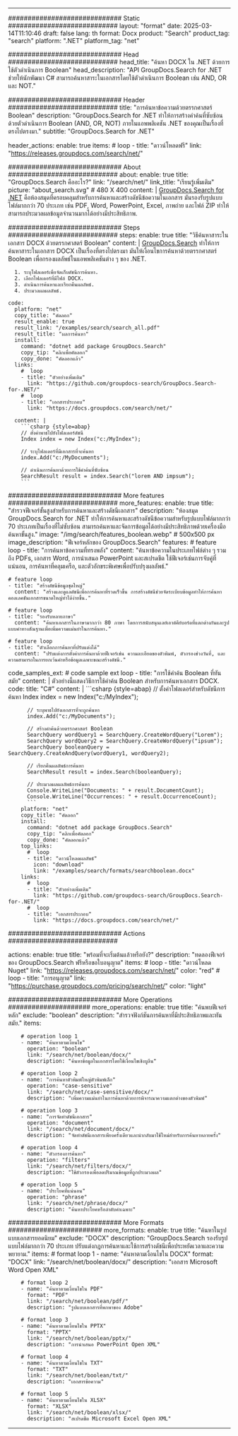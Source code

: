 
---
############################# Static ############################
layout: "format"
date:  2025-03-14T11:10:46
draft: false
lang: th
format: Docx
product: "Search"
product_tag: "search"
platform: ".NET"
platform_tag: "net"

############################# Head ############################
head_title: "ค้นหา DOCX ใน .NET ด้วยการใช้ตัวดำเนินการ Boolean"
head_description: "API GroupDocs.Search for .NET ช่วยให้นักพัฒนา C# สามารถค้นหาสาระในเอกสารโดยใช้ตัวดำเนินการ Boolean เช่น AND, OR และ NOT."

############################# Header ############################
title: "การค้นหาข้อความด้วยตรรกศาสตร์ Boolean" 
description: "GroupDocs.Search for .NET ทำให้การสร้างคำค้นที่ซับซ้อนด้วยตัวดำเนินการ Boolean (AND, OR, NOT) ภายในแอพพลิเคชัน .NET ของคุณเป็นเรื่องที่ตรงไปตรงมา."
subtitle: "GroupDocs.Search for .NET" 

header_actions:
  enable: true
  items:
    #  loop
    - title: "ดาวน์โหลดฟรี"
      link: "https://releases.groupdocs.com/search/net/"
      
############################# About ############################
about:
    enable: true
    title: "GroupDocs.Search คืออะไร?"
    link: "/search/net/"
    link_title: "เรียนรู้เพิ่มเติม"
    picture: "about_search.svg" # 480 X 400
    content: |
       [GroupDocs.Search for .NET](/search/net/) คือห้องสมุดที่ครอบคลุมสำหรับการค้นหาและสร้างดัชนีข้อความในเอกสาร มันรองรับรูปแบบไฟล์มากกว่า 70 ประเภท เช่น PDF, Word, PowerPoint, Excel, ภาพถ่าย และไฟล์ ZIP ทำให้สามารถประมวลผลข้อมูลจำนวนมากได้อย่างมีประสิทธิภาพ.

############################# Steps ############################
steps:
    enable: true
    title: "วิธีค้นหาสาระในเอกสาร DOCX ด้วยตรรกศาสตร์ Boolean"
    content: |
      [GroupDocs.Search](/search/net/) ทำให้การค้นหาสาระในเอกสาร DOCX เป็นเรื่องที่ตรงไปตรงมา มันให้เงื่อนไขการค้นหาด้วยตรรกศาสตร์ Boolean เพื่อกรองผลลัพธ์ในแอพพลิเคชันต่าง ๆ ของ .NET.
      
      1. ระบุโฟลเดอร์เพื่อจัดเก็บดัชนีการค้นหา.
      2. เลือกโฟลเดอร์ที่มีไฟล์ DOCX.
      3. ดำเนินการค้นหาและเรียกคืนผลลัพธ์.
      4. ประมวลผลผลลัพธ์.
   
    code:
      platform: "net"
      copy_title: "คัดลอก"
      result_enable: true
      result_link: "/examples/search/search_all.pdf"
      result_title: "ผลการค้นหา"
      install:
        command: "dotnet add package GroupDocs.Search"
        copy_tip: "คลิกเพื่อคัดลอก"
        copy_done: "คัดลอกแล้ว"
      links:
        #  loop
        - title: "ตัวอย่างเพิ่มเติม"
          link: "https://github.com/groupdocs-search/GroupDocs.Search-for-.NET/"
        #  loop
        - title: "เอกสารประกอบ"
          link: "https://docs.groupdocs.com/search/net/"
          
      content: |
        ```csharp {style=abap}
        // ตั้งค่าพาธไปยังโฟลเดอร์ดัชนี
        Index index = new Index("c:/MyIndex");

        // ระบุโฟลเดอร์ที่มีเอกสารที่จะค้นหา
        index.Add("c:/MyDocuments");

        // ดำเนินการค้นหาด้วยการใช้คำค้นที่ซับซ้อน
        SearchResult result = index.Search("lorem AND impsum");
        ```            

############################# More features ############################
more_features:
  enable: true
  title: "สำรวจฟีเจอร์ขั้นสูงสำหรับการค้นหาและสร้างดัชนีเอกสาร"
  description: "ห้องสมุด GroupDocs.Search for .NET ทำให้การค้นหาและสร้างดัชนีข้อความสำหรับรูปแบบไฟล์มากกว่า 70 ประเภทเป็นเรื่องที่ไม่ซับซ้อน สามารถค้นหาและจัดการข้อมูลได้อย่างมีประสิทธิภาพด้วยเครื่องมือค้นหาขั้นสูง."
  image: "/img/search/features_boolean.webp" # 500x500 px
  image_description: "ฟีเจอร์หลักของ GroupDocs.Search"
  features:
    # feature loop
    - title: "การค้นหาข้อความที่ทรงพลัง"
      content: "ค้นหาข้อความในประเภทไฟล์ต่าง ๆ รวมถึง PDFs, เอกสาร Word, การนำเสนอ PowerPoint และสเปรดชีต ใช้ฟีเจอร์เช่นการจับคู่ที่แน่นอน, การค้นหาที่คลุมเครือ, และตัวอักขระพิเศษเพื่อปรับปรุงผลลัพธ์."

    # feature loop
    - title: "สร้างดัชนีข้อมูลชุดใหญ่"
      content: "สร้างและดูแลดัชนีเพื่อการค้นหาที่รวดเร็วขึ้น การสร้างดัชนีช่วยจัดระเบียบข้อมูลทำให้การค้นหาคอลเลคชันเอกสารขนาดใหญ่ทำได้ง่ายขึ้น."

    # feature loop
    - title: "รองรับหลายภาษา"
      content: "ค้นหาเอกสารในภาษามากกว่า 80 ภาษา โดยการสนับสนุนเลย์เอาต์คีย์บอร์ดที่แตกต่างกันและรูปแบบคำทางสัณฐานเพื่อเพิ่มความแม่นยำในการค้นหา."

    # feature loop
    - title: "ตัวเลือกการค้นหาที่ปรับแต่งได้"
      content: "ปรับแต่งการตั้งค่าการค้นหาด้วยฟีเจอร์เช่น ความละเอียดของตัวพิมพ์, ตัวกรองช่วงวันที่, และความสามารถในการยกเว้นคำหรือข้อมูลเฉพาะขณะสร้างดัชนี."
      
  code_samples_ext:
    # code sample ext loop
    - title: "การใช้คำค้น Boolean ที่ทันสมัย"
      content: |
        ตัวอย่างนี้แสดงวิธีการใช้คำค้น Boolean สำหรับการค้นหาเอกสาร DOCX.
      code:
        title: "C#"
        content: |
          ```csharp {style=abap}
          // ตั้งค่าโฟลเดอร์สำหรับดัชนีการค้นหา
          Index index = new Index("c:/MyIndex");
              
          // ระบุพาธไปยังเอกสารที่จะถูกค้นหา
          index.Add("c:/MyDocuments");

          // สร้างคำค้นด้วยตรรกศาสตร์ Boolean
          SearchQuery wordQuery1 = SearchQuery.CreateWordQuery("Lorem");
          SearchQuery wordQuery2 = SearchQuery.CreateWordQuery("ipsum");
          SearchQuery booleanQuery = SearchQuery.CreateAndQuery(wordQuery1, wordQuery2);

          // เรียกคืนผลลัพธ์การค้นหา
          SearchResult result = index.Search(booleanQuery);
          
          // ประมวลผลผลลัพธ์การค้นหา
          Console.WriteLine("Documents: " + result.DocumentCount);
          Console.WriteLine("Occurrences: " + result.OccurrenceCount);
          ```
        platform: "net"
        copy_title: "คัดลอก"
        install:
          command: "dotnet add package GroupDocs.Search"
          copy_tip: "คลิกเพื่อคัดลอก"
          copy_done: "คัดลอกแล้ว"
        top_links:
          #  loop
          - title: "ดาวน์โหลดผลลัพธ์"
            icon: "download"
            link: "/examples/search/formats/searchboolean.docx"
        links:
          #  loop
          - title: "ตัวอย่างเพิ่มเติม"
            link: "https://github.com/groupdocs-search/GroupDocs.Search-for-.NET/"
          #  loop
          - title: "เอกสารประกอบ"
            link: "https://docs.groupdocs.com/search/net/"
            

            


############################# Actions ############################

actions:
  enable: true
  title: "พร้อมที่จะเริ่มต้นแล้วหรือยัง?"
  description: "ทดลองฟีเจอร์ของ GroupDocs.Search ฟรีหรือขอใบอนุญาต"
  items:
    #  loop
    - title: "ดาวน์โหลด Nuget"
      link: "https://releases.groupdocs.com/search/net/"
      color: "red"
        #  loop
    - title: "การอนุญาต"
      link: "https://purchase.groupdocs.com/pricing/search/net/"
      color: "light"


############################# More Operations #####################
more_operations:
    enable: true
    title: "ค้นพบฟีเจอร์หลัก"
    exclude: "boolean"
    description: "สำรวจฟังก์ชันการค้นหาที่มีประสิทธิภาพและทันสมัย."
    items: 
          
        # operation loop 1
        - name: "ค้นหาตามเงื่อนไข"
          operation: "boolean"
          link: "/search/net/boolean/docx/"
          description: "ค้นหาข้อมูลในเอกสารโดยใช้เงื่อนไขเชิงบูลีน"

        # operation loop 2
        - name: "การค้นหาตัวพิมพ์ใหญ่ตัวพิมพ์เล็ก"
          operation: "case-sensitive"
          link: "/search/net/case-sensitive/docx/"
          description: "เพิ่มความแม่นยำในการค้นหาด้วยการพิจารณาความแตกต่างของตัวพิมพ์"

        # operation loop 3
        - name: "การจัดทำดัชนีเอกสาร"
          operation: "document"
          link: "/search/net/document/docx/"
          description: "จัดทำดัชนีเอกสารเพียงครั้งเดียวและนำกลับมาใช้ใหม่สำหรับการค้นหาหลายครั้ง"

        # operation loop 4
        - name: "ตัวกรองการค้นหา"
          operation: "filters"
          link: "/search/net/filters/docx/"
          description: "ใช้ตัวกรองเพื่อลดปริมาณข้อมูลที่ถูกประมวลผล"

        # operation loop 5
        - name: "ประโยคที่แน่นอน"
          operation: "phrase"
          link: "/search/net/phrase/docx/"
          description: "ค้นหาประโยคหรือลำดับคำเฉพาะ"
          
        
          
############################# More Formats ########################
more_formats:
    enable: true
    title: "ค้นหาในรูปแบบเอกสารยอดนิยม"
    exclude: "DOCX"
    description: "GroupDocs.Search รองรับรูปแบบไฟล์มากกว่า 70 ประเภท ปรับแต่งกฎการค้นหาและใช้การสร้างดัชนีเพื่อประหยัดเวลาและความพยายาม."
    items: 
        # format loop 1
        - name: "ค้นหาตามเงื่อนไขใน DOCX"
          format: "DOCX"
          link: "/search/net/boolean/docx/"
          description: "เอกสาร Microsoft Word Open XML"
          
        # format loop 2
        - name: "ค้นหาตามเงื่อนไขใน PDF"
          format: "PDF"
          link: "/search/net/boolean/pdf/"
          description: "รูปแบบเอกสารที่พกพาของ Adobe"
          
        # format loop 3
        - name: "ค้นหาตามเงื่อนไขใน PPTX"
          format: "PPTX"
          link: "/search/net/boolean/pptx/"
          description: "การนำเสนอ PowerPoint Open XML"

        # format loop 4
        - name: "ค้นหาตามเงื่อนไขใน TXT"
          format: "TXT"
          link: "/search/net/boolean/txt/"
          description: "เอกสารข้อความ"
          
        # format loop 5
        - name: "ค้นหาตามเงื่อนไขใน XLSX"
          format: "XLSX"
          link: "/search/net/boolean/xlsx/"
          description: "สเปรดชีต Microsoft Excel Open XML"
  

---